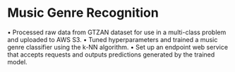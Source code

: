 # Music Genre Recognition
•	Processed raw data from GTZAN dataset for use in a multi-class problem and uploaded to AWS S3.
•	Tuned hyperparameters and trained a music genre classifier using the k-NN algorithm.
•	Set up an endpoint web service that accepts requests and outputs predictions generated by the trained model.
